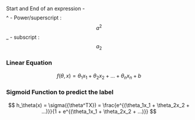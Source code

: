 Start and End of an expression - $$ $$
^ - Power/superscript : $$ a^2 $$
_ - subscript : $$ a_2 $$




### Linear Equation
$$ f(\theta, x) = \theta_1x_1 + \theta_2x_2 + ...+ \theta_nx_n + b
$$

### Sigmoid Function to predict the label
$$
h_\theta(x) = \sigma({\theta^TX}) = \frac{e^{(\theta_1x_1 + \theta_2x_2 + ...)}}{1 + e^{(\theta_1x_1 + \theta_2x_2 + ...)}}
$$
